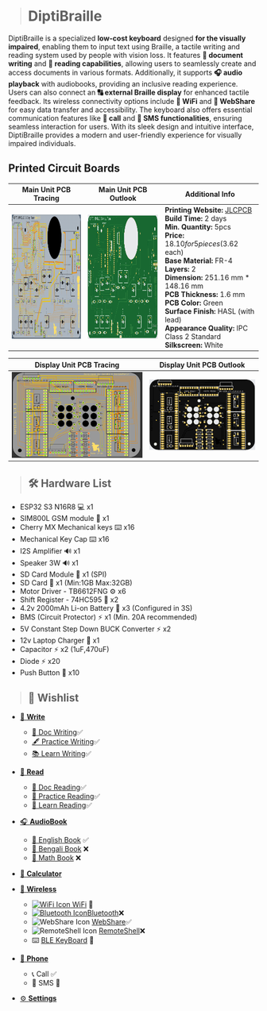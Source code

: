 ># DiptiBraille
DiptiBraille is a specialized **low-cost keyboard** designed **for the visually impaired**, enabling them to input text using Braille, a tactile writing and reading system used by people with vision loss. It features **📝 document writing** and **📖 reading capabilities**, allowing users to seamlessly create and access documents in various formats. Additionally, it supports **🎧 audio playback** with audiobooks, providing an inclusive reading experience. Users can also connect an **🔠 external Braille display** for enhanced tactile feedback. Its wireless connectivity options include **📡 WiFi** and **📶 WebShare** for easy data transfer and accessibility. The keyboard also offers essential communication features like **📱 call** and **💬 SMS functionalities**, ensuring seamless interaction for users. With its sleek design and intuitive interface, DiptiBraille provides a modern and user-friendly experience for visually impaired individuals.

## Printed Circuit Boards

| Main Unit PCB Tracing | Main Unit PCB Outlook | Additional Info |
|-------------------------|---------------------------|---------------------------------------------------------|
| <img src="image/mainpcb.PNG" width="400" height="250"> | <img src="image/mainunit.PNG" width="400" height="250"> |  **Printing Website:** [JLCPCB](https://jlcpcb.com/) <br>**Build Time:** 2 days<br>**Min. Quantity:** 5pcs<br>**Price:** $18.10 for 5 pieces ($3.62 each)<br>**Base Material:** FR-4<br>**Layers:** 2<br> **Dimension:** 251.16 mm * 148.16 mm<br> **PCB Thickness:** 1.6 mm<br> **PCB Color:** Green<br>**Surface Finish:** HASL (with lead)<br>**Appearance Quality:** IPC Class 2 Standard<br>**Silkscreen:** White |


| Display Unit PCB Tracing          | Display Unit PCB Outlook          |
|-----------------------------------|-----------------------------------|
| ![pcb1trc](image/displaypcb.PNG)           | ![pcb1shw](image/displayunit.PNG)           |

> ## 🛠️ Hardware List
- ESP32 S3 N16R8 💻 x1
- SIM800L GSM module 📶 x1
- Cherry MX Mechanical keys ⌨️ x16
- Mechanical Key Cap ⌨️ x16
- I2S Amplifier 🔊 x1
- Speaker 3W 🔊 x1
- SD Card Module 📇 x1 (SPI)
- SD Card 📇 x1 (Min:1GB Max:32GB)
- Motor Driver - TB6612FNG ⚙️ x6
- Shift Register - 74HC595 🔄 x2
- 4.2v 2000mAh Li-on Battery 🔋 x3 (Configured in 3S)
- BMS (Circuit Protector) ⚡ x1 (Min. 20A recommended)
- 5V Constant Step Down BUCK Converter ⚡ x2
- 12v Laptop Charger 🔌 x1
- Capacitor ⚡ x2 (1uF,470uF)
- Diode ⚡ x20
- Push Button 🔘 x10
  
>## 🔮 Wishlist
- [📝 **Write**](#-write)
  - [📄 Doc Writing](#-doc-writing)✅
  - [🖋️ Practice Writing](#-practice-writing)✅
  - [📚 Learn Writing](#-learn-writing)✅
  
- [📖 **Read**](#-read)
  - [📜 Doc Reading](#-doc-reading)✅
  - [📖 Practice Reading](#-practice-reading)✅
  - [📘 Learn Reading](#-learn-reading)✅
  
- [🎧 **AudioBook**](#-audiobook)
  - [📕 English Book](#-english-book) ✅
  - [📙 Bengali Book](#-bengali-book) ❌
  - [📗 Math Book](#-math-book) ❌

- [🧮 **Calculator**](#-calculator)

- [📡 **Wireless**](#-wireless)
  - [<img src="https://camo.githubusercontent.com/e80580d13d9769082fdd40894d586e4c8611da7998068ef2294ba35dd5975b15/68747470733a2f2f662e636c6f75642e6769746875622e636f6d2f6173736574732f313036373930372f313733313732342f37353661333561322d363330662d313165332d383732632d3936323166666364623830322e706e67" alt="WiFi Icon" width="24" height="24"> WiFi](#-wifi) 🔄
  - [<img src="https://static-00.iconduck.com/assets.00/bluetooth-icon-1365x2048-1dbwtuc9.png" alt="Bluetooth Icon" width="16" height="17">Bluetooth](#-bluetooth)❌
  - <img src="https://dbservices.com/assets/article/2019/10/filemaker-cloud-1.png" alt="WebShare Icon" width="24" height="24"> [WebShare](#-webshare)✅ 
  - <img src="https://www.unifiedremote.com/remotes/raw/unifiedremote_remotes_master/main_command/icon_hires.png" alt="RemoteShell Icon" width="20" height="20"> [RemoteShell](#-remoteshell)❌
  - ⌨️ [BLE KeyBoard](#-ble-keyboard) 🔄

- [📱 **Phone**](#-phone)
  - 📞 Call ✅
  - 💬 SMS 🔄

- [⚙️ **Settings**](#-settings)
